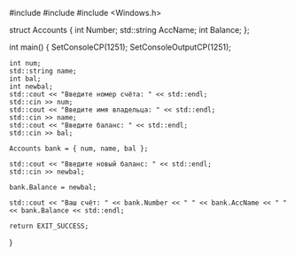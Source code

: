 #include <iostream>
#include <string>
#include <Windows.h>

struct Accounts
{
	int Number;
	std::string AccName;
	int Balance;
};



int main()
{
	SetConsoleCP(1251);
	SetConsoleOutputCP(1251);

	int num;
	std::string name;
	int bal;
	int newbal;
	std::cout << "Введите номер счёта: " << std::endl;
	std::cin >> num;
	std::cout << "Введите имя владельца: " << std::endl;
	std::cin >> name;
	std::cout << "Введите баланс: " << std::endl;
	std::cin >> bal;

	Accounts bank = { num, name, bal };

	std::cout << "Введите новый баланс: " << std::endl;
	std::cin >> newbal;

	bank.Balance = newbal;
	
	std::cout << "Ваш счёт: " << bank.Number << " " << bank.AccName << " " << bank.Balance << std::endl;

	return EXIT_SUCCESS;
}